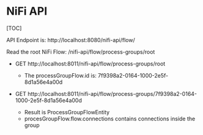# NiFi API

[TOC]

API Endpoint is: http://localhost:8080/nifi-api/flow/

Read the root NiFi Flow: /nifi-api/flow/process-groups/root

* GET http://localhost:8011/nifi-api/flow/process-groups/root
  * The processGroupFlow.id is: 7f9398a2-0164-1000-2e5f-8d1a56e4a00d

* GET http://localhost:8011/nifi-api/flow/process-groups/7f9398a2-0164-1000-2e5f-8d1a56e4a00d
  * Result is ProcessGroupFlowEntity
  * procesGroupFlow.flow.connections contains connections inside the group





